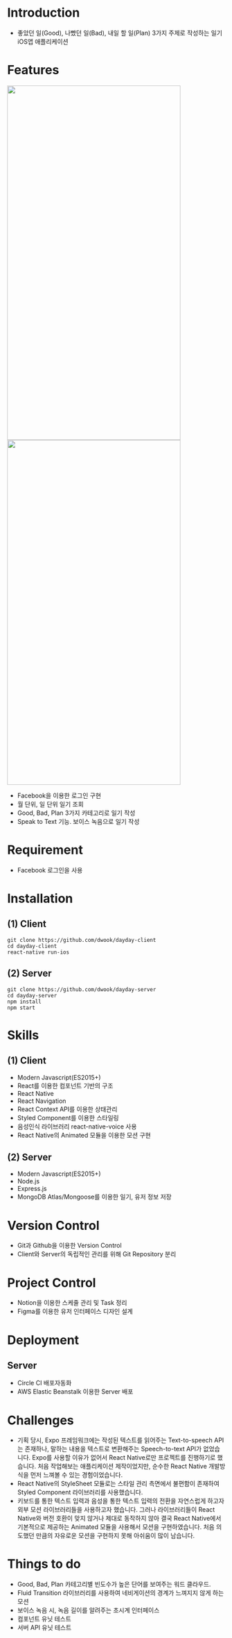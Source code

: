 # Introduction

- 좋았던 일(Good), 나빴던 일(Bad), 내일 할 일(Plan) 3가지 주제로 작성하는 일기 iOS앱 애플리케이션

# Features

<img src="dayday1.gif" width="400" height="817">
<img src="dayday2.gif" width="400"
height='795'>

- Facebook을 이용한 로그인 구현
- 월 단위, 일 단위 일기 조회
- Good, Bad, Plan 3가지 카테고리로 일기 작성
- Speak to Text 기능. 보이스 녹음으로 일기 작성

# Requirement

- Facebook 로그인을 사용

# Installation

## (1) Client

```
git clone https://github.com/dwook/dayday-client
cd dayday-client
react-native run-ios
```

## (2) Server

```
git clone https://github.com/dwook/dayday-server
cd dayday-server
npm install
npm start
```

# Skills

## (1) Client

- Modern Javascript(ES2015+)
- React를 이용한 컴포넌트 기반의 구조
- React Native
- React Navigation
- React Context API를 이용한 상태관리
- Styled Component를 이용한 스타일링
- 음성인식 라이브러리 react-native-voice 사용
- React Native의 Animated 모듈을 이용한 모션 구현

## (2) Server

- Modern Javascript(ES2015+)
- Node.js
- Express.js
- MongoDB Atlas/Mongoose를 이용한 일기, 유저 정보 저장

# Version Control

- Git과 Github을 이용한 Version Control
- Client와 Server의 독립적인 관리를 위해 Git Repository 분리

# Project Control

- Notion을 이용한 스케줄 관리 및 Task 정리
- Figma를 이용한 유저 인터페이스 디자인 설계

# Deployment

## Server

- Circle CI 배포자동화
- AWS Elastic Beanstalk 이용한 Server 배포

# Challenges

- 기획 당시, Expo 프레임워크에는 작성된 텍스트를 읽어주는 Text-to-speech API는 존재하나, 말하는 내용을 텍스트로 변환해주는 Speech-to-text API가 없었습니다. Expo를 사용할 이유가 없어서 React Native로만 프로젝트를 진행하기로 했습니다. 처음 작업해보는 애플리케이션 제작이었지만, 순수한 React Native 개발방식을 먼저 느껴볼 수 있는 경험이었습니다.
- React Native의 StyleSheet 모듈로는 스타일 관리 측면에서 불편함이 존재하여 Styled Component 라이브러리를 사용했습니다.
- 키보드를 통한 텍스트 입력과 음성을 통한 텍스트 입력의 전환을 자연스럽게 하고자 외부 모션 라이브러리들을 사용하고자 했습니다. 그러나 라이브러리들이 React Native와 버전 호환이 맞지 않거나 제대로 동작하지 않아 결국 React Native에서 기본적으로 제공하는 Animated 모듈을 사용해서 모션을 구현하였습니다. 처음 의도했던 만큼의 자유로운 모션을 구현하지 못해 아쉬움이 많이 남습니다.

# Things to do

- Good, Bad, Plan 카테고리별 빈도수가 높은 단어를 보여주는 워드 클라우드.
- Fluid Transition 라이브러리를 사용하여 네비게이션의 경계가 느껴지지 않게 하는 모션
- 보이스 녹음 시, 녹음 길이를 알려주는 초시계 인터페이스
- 컴포넌트 유닛 테스트
- 서버 API 유닛 테스트
